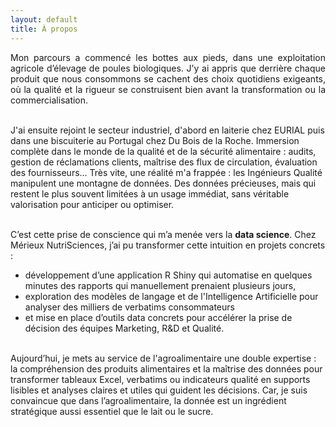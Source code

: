 ```yaml
---
layout: default
title: À propos
---
```


<p style="text-align: justify;">
Mon parcours a commencé les bottes aux pieds, dans une exploitation agricole d’élevage de poules biologiques. J’y ai appris que derrière chaque produit que nous consommons se cachent des choix quotidiens exigeants, où la qualité et la rigueur se construisent bien avant la transformation ou la commercialisation.<br><br>

J'ai ensuite rejoint le secteur industriel, d'abord en laiterie chez EURIAL puis dans une biscuiterie au Portugal chez Du Bois de la Roche. Immersion complète dans le monde de la qualité et de la sécurité alimentaire : audits, gestion de réclamations clients, maîtrise des flux de circulation, évaluation des fournisseurs… Très vite, une réalité m'a frappée : les Ingénieurs Qualité manipulent une montagne de données. Des données précieuses, mais qui restent le plus souvent limitées à un usage immédiat, sans véritable valorisation pour anticiper ou optimiser.<br><br>

C’est cette prise de conscience qui m’a menée vers la <strong>data science</strong>. Chez Mérieux NutriSciences, j’ai pu transformer cette intuition en projets concrets : <br>
- développement d’une application R Shiny qui automatise en quelques minutes des rapports qui manuellement prenaient plusieurs jours,<br> 
- exploration des modèles de langage et de l'Intelligence Artificielle pour analyser des milliers de verbatims consommateurs<br> 
- et mise en place d’outils data concrets pour accélérer la prise de décision des équipes Marketing, R&D et Qualité.<br><br>

Aujourd’hui, je mets au service de l'agroalimentaire une double expertise : la compréhension des produits alimentaires et la maîtrise des données pour transformer tableaux Excel, verbatims ou indicateurs qualité en supports lisibles et analyses claires et utiles qui guident les décisions. Car, je suis convaincue que dans l’agroalimentaire, la donnée est un ingrédient stratégique aussi essentiel que le lait ou le sucre.
</p>

